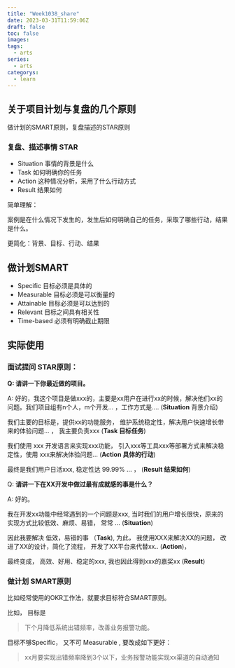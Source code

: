 ```yaml
---
title: "Week1038_share"
date: 2023-03-31T11:59:06Z
draft: false 
toc: false
images:
tags:
  - arts 
series:
  - arts 
categorys:
  - learn 
---
```


## 关于项目计划与复盘的几个原则

做计划的SMART原则，复盘描述的STAR原则

###  复盘、描述事情 STAR

* Situation 事情的背景是什么
* Task 如何明确你的任务
* Action 这种情况分析，采用了什么行动方式
* Result 结果如何

简单理解：

案例是在什么情况下发生的，发生后如何明确自己的任务，采取了哪些行动，结果是什么。

更简化：背景、目标、行动、结果



## 做计划SMART

* Specific 目标必须是具体的
* Measurable 目标必须是可以衡量的
* Attainable 目标必须是可以达到的
* Relevant 目标之间具有相关性
* Time-based 必须有明确截止期限



## 实际使用

### 面试提问 STAR原则：

**Q: 请讲一下你最近做的项目。**

A: 好的，我这个项目是做xxx的，主要是xx用户在进行xx的时候，解决他们xx的问题。我们项目组有n个人，m个开发... ，工作方式是....      (**Situation** 背景介绍)

我们主要的目标是，提供xx的功能服务， 维护系统稳定性，解决用户快速增长带来的体验问题... ， 我主要负责xxx  (**Task 目标任务**)

我们使用 xxx 开发语言来实现xxx功能， 引入xxx等工具xxx等部署方式来解决稳定性，使用 xxx来解决体验问题...    (**Action 具体的行动**)

最终是我们用户日活xxx, 稳定性达 99.99% ... ， (**Result 结果如何**)

Q: **请讲一下在XX开发中做过最有成就感的事是什么？**

A: 好的。

我在开发xx功能中经常遇到的一个问题是xxx,  当时我们的用户增长很快，原来的实现方式比较低效、麻烦、易错， 常常 ...  (**Situation**)

因此我要解决 低效，易错的事 （**Task**), 为此， 我使用XXX来解决XX的问题， 改进了XX的设计，简化了流程， 开发了XX平台来代替xx.. (**Action**)，

最终变成， 高效、好用、稳定的xxx, 我也因此得到xxx的嘉奖xx (**Result**)



### 做计划 SMART原则

比如经常使用的OKR工作法，就要求目标符合SMART原则。

比如， 目标是  

> 下个月降低系统出错频率，改善业务报警功能。

目标不够Specific， 又不可 Measurable ,   要改成如下更好：

> xx月要实现出错频率降到3个以下，业务报警功能实现xx渠道的自动通知







